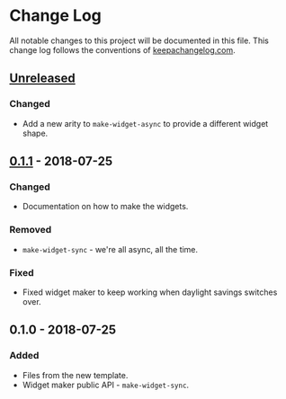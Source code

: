 # Change Log
All notable changes to this project will be documented in this file. This change log follows the conventions of [keepachangelog.com](http://keepachangelog.com/).

## [Unreleased]
### Changed
- Add a new arity to `make-widget-async` to provide a different widget shape.

## [0.1.1] - 2018-07-25
### Changed
- Documentation on how to make the widgets.

### Removed
- `make-widget-sync` - we're all async, all the time.

### Fixed
- Fixed widget maker to keep working when daylight savings switches over.

## 0.1.0 - 2018-07-25
### Added
- Files from the new template.
- Widget maker public API - `make-widget-sync`.

[Unreleased]: https://github.com/your-name/w2a/compare/0.1.1...HEAD
[0.1.1]: https://github.com/your-name/w2a/compare/0.1.0...0.1.1

